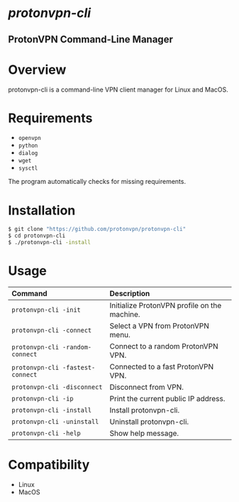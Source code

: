 *protonvpn-cli*
================
## ProtonVPN Command-Line Manager ##

# Overview #
protonvpn-cli is a command-line VPN client manager for Linux and MacOS.

# Requirements #

* `openvpn`
* `python`
* `dialog`
* `wget`
* `sysctl`

The program automatically checks for missing requirements.


# Installation #

```bash
$ git clone "https://github.com/protonvpn/protonvpn-cli"
$ cd protonvpn-cli
$ ./protonvpn-cli -install
```

# Usage #


| **Command**                      | **Description**                               |
| :------------------------------- | :-------------------------------------------- |
| `protonvpn-cli -init`            | Initialize ProtonVPN profile on the machine.  |
| `protonvpn-cli -connect`         | Select a VPN from ProtonVPN menu.             |
| `protonvpn-cli -random-connect`  | Connect to a random ProtonVPN VPN.            |
| `protonvpn-cli -fastest-connect` | Connected to a fast ProtonVPN VPN.            |
| `protonvpn-cli -disconnect`      | Disconnect from VPN.                          |
| `protonvpn-cli -ip`              | Print the current public IP address.          |
| `protonvpn-cli -install`         | Install protonvpn-cli.                        |
| `protonvpn-cli -uninstall`       | Uninstall protonvpn-cli.                      |
| `protonvpn-cli -help`            | Show help message.                            |



# Compatibility #
* Linux
* MacOS
